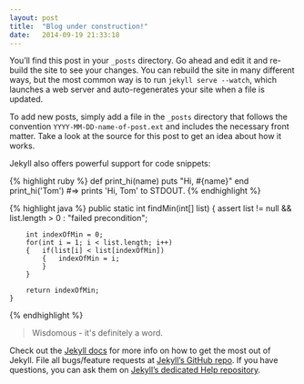 ```yaml
---
layout: post
title:  "Blog under construction!"
date:   2014-09-19 21:33:18
---
```

You’ll find this post in your `_posts` directory. Go ahead and edit it and re-build the site to see your changes. You can rebuild the site in many different ways, but the most common way is to run `jekyll serve --watch`, which launches a web server and auto-regenerates your site when a file is updated.

To add new posts, simply add a file in the `_posts` directory that follows the convention `YYYY-MM-DD-name-of-post.ext` and includes the necessary front matter. Take a look at the source for this post to get an idea about how it works.

Jekyll also offers powerful support for code snippets:

{% highlight ruby %}
def print_hi(name)
  puts "Hi, #{name}"
end
print_hi('Tom')
#=> prints 'Hi, Tom' to STDOUT.
{% endhighlight %}


{% highlight java %}
public static int findMin(int[] list)
	{	assert list != null && list.length > 0 : "failed precondition";

		int indexOfMin = 0;
		for(int i = 1; i < list.length; i++)
		{	if(list[i] < list[indexOfMin])
			{	indexOfMin = i;
			}
		}

		return indexOfMin;
	}
{% endhighlight %}

> Wisdomous - it's definitely a word.

Check out the [Jekyll docs][jekyll] for more info on how to get the most out of Jekyll. File all bugs/feature requests at [Jekyll’s GitHub repo][jekyll-gh]. If you have questions, you can ask them on [Jekyll’s dedicated Help repository][jekyll-help].

[jekyll]:      http://jekyllrb.com
[jekyll-gh]:   https://github.com/jekyll/jekyll
[jekyll-help]: https://github.com/jekyll/jekyll-help
